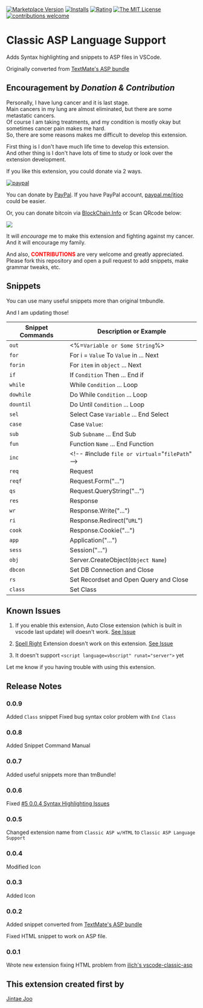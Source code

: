 [![Marketplace Version](https://vsmarketplacebadge.apphb.com/version/jtjoo.classic-asp-html.svg?style=flat-square)](https://marketplace.visualstudio.com/items?itemName=jtjoo.classic-asp-html) 
[![Installs](https://vsmarketplacebadge.apphb.com/installs-short/jtjoo.classic-asp-html.svg?style=flat-square)](https://marketplace.visualstudio.com/items?itemName=jtjoo.classic-asp-html) 
[![Rating](https://vsmarketplacebadge.apphb.com/rating/jtjoo.classic-asp-html.svg?style=flat-square)](https://marketplace.visualstudio.com/items?itemName=jtjoo.classic-asp-html) [![The MIT License](https://img.shields.io/badge/license-MIT-orange.svg?style=flat-square)](http://opensource.org/licenses/MIT)
[![contributions welcome](https://img.shields.io/badge/contributions-welcome-brightgreen.svg?style=flat)](https://github.com/dwyl/esta/issues)


# Classic ASP Language Support

Adds Syntax highlighting and snippets to ASP files in VSCode.

Originally converted from [TextMate's ASP bundle](https://github.com/textmate/asp.tmbundle)


## Encouragement by *Donation & Contribution*

Personally, I have lung cancer and it is last stage.  
Main cancers in my lung are almost eliminated, but there are some metastatic cancers.  
Of course I am taking treatments, and my condition is mostly okay but sometimes cancer pain makes me hard.  
So, there are some reasons makes me difficult to develop this extension.  
  
First thing is I don't have much life time to develop this extension.  
And other thing is I don't have lots of time to study or look over the extension development. 

If you like this extension, you could donate via 2 ways.


[![paypal](https://www.paypalobjects.com/en_US/i/btn/btn_donateCC_LG.gif)](https://www.paypal.com/cgi-bin/webscr?cmd=_s-xclick&hosted_button_id=GYH3CEDBYFACU)

You can donate by [PayPal](https://www.paypal.com/cgi-bin/webscr?cmd=_s-xclick&hosted_button_id=GYH3CEDBYFACU). If you have PayPal account, [paypal.me/jtjoo](https://www.paypal.me/jtjoo) could be easier.  

Or, you can donate bitcoin via [BlockChain.Info](https://blockchain.info/payment_request?address=1H9LJVc7YT33YNjnVBDRLnoYfJEr9xtWKp) or Scan QRcode below:

<img src="https://s3.ap-northeast-2.amazonaws.com/jtjoo/public/blkchQR.png">

It will *encourage* me to make this extension and fighting against my cancer.  
And it will encourage my family.   
 
And also, <span style="color:red;">**CONTRIBUTIONS**</span> are very welcome and greatly appreciated.  
Please fork this repository and open a pull request to add snippets, make grammar tweaks, etc.

## Snippets

You can use many useful snippets more than original tmbundle.

And I am updating those!

| Snippet Commands | Description or Example |
| --- |---|
|	`out`	|	<%=`Variable or Some String`%>	|
|	`for`	|	For i = `Value` To `Value` in ... Next	|
|	`forin`	|	For `item` in `object` ... Next	|
|	`if`	|	If `Condition` Then ... End if	|
|	`while`	|	While `Condition` ... Loop	|
|	`dowhile`	|	Do While `Condition` ... Loop	|
|	`dountil`	|	Do Until `Condition` ... Loop	|
|	`sel`	|	Select Case `Variable`	... End Select |
|	`case`	|	Case `Value`:	|
|	`sub`	|	Sub `Subname` ... End Sub	|
|	`fun`	|	Function `Name` ... End Function	|
|	`inc`	|	\<\!-- #include `file or virtual`="`filePath`" --\>	|
|	`req`	|	Request	|
|	`reqf`	|	Request.Form(\"...\")	|
|	`qs`	|	Request.QueryString(\"...\")	|
|	`res`	|	Response	|
|	`wr`	|	Response.Write(\"...\")	|
|	`ri`	|	Response.Redirect(\"`URL`\")	|
|	`cook`	|	Response.Cookie(\"...\")	|
|	`app`	|	Application(\"...\")	|
|	`sess`	|	Session(\"...\")	|
|	`obj`	|	Server.CreateObject(`Object Name`)	|
|	`dbcon`	|	Set DB Connection and Close	|
|	`rs`	|	Set Recordset and Open Query and Close	|
|	`class`	|	Set Class |


## Known Issues

1. If you enable this extension, Auto Close extension (which is built in vscode last update) will doesn't work. [See Issue](https://github.com/jtjoo/vscode-classic-asp-html/issues/3)

2. [Spell Right](https://github.com/bartosz-antosik/vscode-spellright) Extension doesn't work on this extension. [See Issue](https://github.com/jtjoo/vscode-classic-asp-html/issues/4)

3. It doesn't support `<script language=vbscript" runat="server">` yet

Let me know if you having trouble with using this extension.

## Release Notes

### 0.0.9

Added `Class` snippet
Fixed bug syntax color problem with `End Class` 

### 0.0.8

Added Snippet Command Manual

### 0.0.7

Added useful snippets more than tmBundle!

### 0.0.6

Fixed [#5 0.0.4 Syntax Highlighting Issues](https://github.com/jtjoo/vscode-classic-asp-extension/issues/5)

### 0.0.5

Changed extension name from `Classic ASP w/HTML` to `Classic ASP Language Support`

### 0.0.4

Modified Icon

### 0.0.3

Added Icon

### 0.0.2

Added snippet converted from [TextMate's ASP bundle](https://github.com/textmate/asp.tmbundle)

Fixed HTML snippet to work on ASP file.

### 0.0.1

Wrote new extension fixing HTML problem from [ilich's vscode-classic-asp](https://github.com/ilich/vscode-classic-asp)



## This extension created first by

[Jintae Joo](http://github.com/jtjoo)